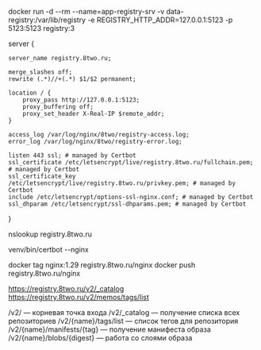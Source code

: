 docker run -d --rm --name=app-registry-srv -v data-registry:/var/lib/registry -e REGISTRY_HTTP_ADDR=127.0.0.1:5123 -p 5123:5123 registry:3



server {

    server_name registry.8two.ru;

    merge_slashes off;
    rewrite (.*)//+(.*) $1/$2 permanent;

    location / {
        proxy_pass http://127.0.0.1:5123;
        proxy_buffering off;
        proxy_set_header X-Real-IP $remote_addr;
    }

    access_log /var/log/nginx/8two/registry-access.log;
    error_log /var/log/nginx/8two/registry-error.log;

    listen 443 ssl; # managed by Certbot
    ssl_certificate /etc/letsencrypt/live/registry.8two.ru/fullchain.pem; # managed by Certbot
    ssl_certificate_key /etc/letsencrypt/live/registry.8two.ru/privkey.pem; # managed by Certbot
    include /etc/letsencrypt/options-ssl-nginx.conf; # managed by Certbot
    ssl_dhparam /etc/letsencrypt/ssl-dhparams.pem; # managed by Certbot

}

nslookup registry.8two.ru

venv/bin/certbot --nginx


docker tag nginx:1.29 registry.8two.ru/nginx
docker push registry.8two.ru/nginx


https://registry.8two.ru/v2/_catalog
https://registry.8two.ru/v2/memos/tags/list

/v2/ — корневая точка входа
/v2/_catalog — получение списка всех репозиториев
/v2/{name}/tags/list — список тегов для репозитория
/v2/{name}/manifests/{tag} — получение манифеста образа
/v2/{name}/blobs/{digest} — работа со слоями образа


<!-- 
registry:
  restart: always
  image: registry:3
  ports:
    - 5000:5000
  environment:
    REGISTRY_HTTP_TLS_CERTIFICATE: /certs/domain.crt
    REGISTRY_HTTP_TLS_KEY: /certs/domain.key
    REGISTRY_AUTH: htpasswd
    REGISTRY_AUTH_HTPASSWD_PATH: /auth/htpasswd
    REGISTRY_AUTH_HTPASSWD_REALM: Registry Realm
  volumes:
    - /path/data:/var/lib/registry
    - /path/certs:/certs
    - /path/auth:/auth 
-->